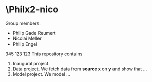 # \Philx2-nico

Group members:
- Philip Gade Reumert   
- Nicolai Møller
- Philip Engel 

345
123
123
This repository contains  
1. Inaugural project. 
2. Data project. We fetch data from **source x** on **y** and show that ...
3. Model project. We model ...
